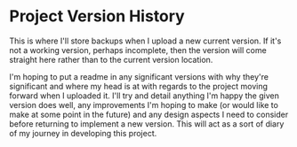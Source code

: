 # Project Version History

This is where I'll store backups when I upload a new current version. If it's not a working version, perhaps incomplete, then the version will come straight here rather than to the current version location.

I'm hoping to put a readme in any significant versions with why they're significant and where my head is at with regards to the project moving forward when I uploaded it. I'll try and detail anything I'm happy the given version does well, any improvements I'm hoping to make (or would like to make at some point in the future) and any design aspects I need to consider before returning to implement a new version. This will act as a sort of diary of my journey in developing this project.
